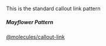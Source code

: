 This is the standard callout link pattern

##### Mayflower Pattern

[@molecules/callout-link](https://mayflower.digital.mass.gov/?p=molecules-callout-link&view=c)
